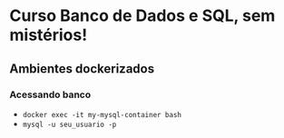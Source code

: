 # Curso Banco de Dados e SQL, sem mistérios!

## Ambientes dockerizados


### Acessando banco
 - `docker exec -it my-mysql-container bash`
 - `mysql -u seu_usuario -p`
